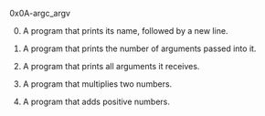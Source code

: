 0x0A-argc_argv

0. A program that prints its name, followed by a new line.

1. A program that prints the number of arguments passed into it.

2. A program that prints all arguments it receives.

3. A program that multiplies two numbers.

4. A program that adds positive numbers.
